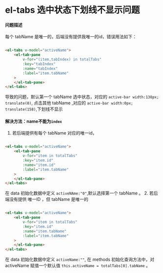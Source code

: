 # el-tabs 选中状态下划线不显示问题

#### 问题描述

每个 tabName 是唯一的，后端没有提供我唯一的id，错误用法如下：

```HTML

<el-tabs v-model="activeName">
    <el-tab-pane 
        v-for="(item,tabIndex) in totalTabs"
        :key="tabIndex"
        :name="tabIndex"
        :label="item.tabName"
    >
    </el-tab-pane>
</el-tabs>
```

导致的问题，默认第一个 tabName 选中状态，对应的 `active-bar width:138px; translate(0)`,
点击其他 tabName ,对应的 `active-bar width:0px; translate(158)`,下划线不显示

#### 解决方法：name不能为`index`

1. 若后端提供有每个 tabName 对应的唯一id，

```HTML

<el-tabs v-model="activeName">
    <el-tab-pane 
        v-for="item in totalTabs"
        :key="item.id"
        :name="item.id"
        :label="item.tabName"
    >
    </el-tab-pane>
</el-tabs>
```

在 data 初始化数据中定义 `activeNAme:"0"`,默认选择第一个 tabName 。
2. 若后端没有提供 唯一ID ，但 tabName  是唯一的

```HTML

<el-tabs v-model="activeName">
    <el-tab-pane 
        v-for="item in totalTabs"
        :key="item.id"
        :name="item.tabName"
        :label="item.tabName"
    >
    </el-tab-pane>
</el-tabs>
```

在 data 初始化数据中定义 `activeName:""`,
在 methods 初始化查询方法中，对 activeName 赋值一个默认值 `this.activeName = totalTabs[0].tabName` 。

